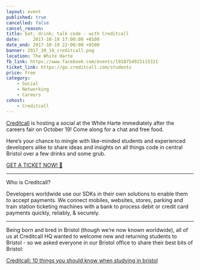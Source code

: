 ```yaml
---
layout: event
published: true
cancelled: false
cancel_reason:
title: Eat; drink; talk code - with Creditcall
date:     2017-10-19 17:00:00 +0100
date_end: 2017-10-19 22:00:00 +0100
banner: 2017_10_19_creditcall.png
location: The White Harte
fb_link: https://www.facebook.com/events/1918754915115321
ticket_link: https://go.creditcall.com/students
price: Free
category:
    - Social
    - Networking
    - Careers
cohost:
    - Creditcall
---
```


[Creditcall](http://www.creditcall.com/) is hosting a social at the White Harte immediately after the careers fair on October 19! Come along for a chat and free food.

Here’s your chance to mingle with like-minded students and experienced developers alike to share ideas and insights on all things code in central Bristol over a few drinks and some grub.


<a class="btn btn--dark" href="http://go.creditcall.com/students">
  GET A TICKET NOW! 🍻
</a>

-----------

Who is Creditcall?

Developers worldwide use our SDKs in their own solutions to enable them to accept payments. We connect mobiles, websites, stores, parking and train station ticketing machines with a bank to process debit or credit card payments quickly, reliably, & securely.

-----------

Being born and bred in Bristol (though we’re now known worldwide), all of us at Creditcall HQ wanted to welcome new and returning students to Bristol - so we asked everyone in our Bristol office to share their best bits of Bristol:

[Creditcall: 10 things you should know when studying in bristol](https://www.creditcall.com/10-things-you-should-know-when-studying-in-bristol)

